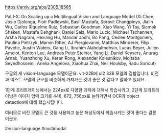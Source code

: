 https://arxiv.org/abs/2305.18565

PaLI-X: On Scaling up a Multilingual Vision and Language Model (Xi Chen, Josip Djolonga, Piotr Padlewski, Basil Mustafa, Soravit Changpinyo, Jialin Wu, Carlos Riquelme Ruiz, Sebastian Goodman, Xiao Wang, Yi Tay, Siamak Shakeri, Mostafa Dehghani, Daniel Salz, Mario Lucic, Michael Tschannen, Arsha Nagrani, Hexiang Hu, Mandar Joshi, Bo Pang, Ceslee Montgomery, Paulina Pietrzyk, Marvin Ritter, AJ Piergiovanni, Matthias Minderer, Filip Pavetic, Austin Waters, Gang Li, Ibrahim Alabdulmohsin, Lucas Beyer, Julien Amelot, Kenton Lee, Andreas Peter Steiner, Yang Li, Daniel Keysers, Anurag Arnab, Yuanzhong Xu, Keran Rong, Alexander Kolesnikov, Mojtaba Seyedhosseini, Anelia Angelova, Xiaohua Zhai, Neil Houlsby, Radu Soricut)

구글의 새 vision-language 모델이군요. vit-22B에 ul2 32B 모델의 결합입니다. 비전과 텍스트 모델의 규모를 비슷하게 가져가는 것이 좋은 것 같다고 말하고 있네요.

1단계 프리트레이닝에서는 224px로 다양한 과제에 대해서 학습시키고, 2단계 프리트레이닝은 이미지 입력 크기를 448, 672, 756px로 늘려가면서 OCR과 object detection에 대해 학습시킵니다.

여러모로 비전 모델도 큰 것을 사용하고 높은 해상도에서 학습시키는 것이 좋다는 결론이군요.

#vision-language #multimodal 